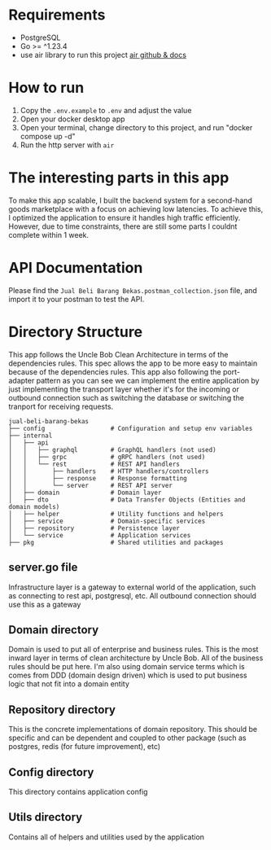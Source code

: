 # Requirements

- PostgreSQL
- Go >= ^1.23.4
- use air library to run this project [air github & docs](https://github.com/air-verse/air)

# How to run

1. Copy the `.env.example` to `.env` and adjust the value
2. Open your docker desktop app
3. Open your terminal, change directory to this project, and run "docker compose up -d"
4. Run the http server with `air`

# The interesting parts in this app

To make this app scalable, I built the backend system for a second-hand goods marketplace with a focus on achieving low latencies. To achieve this, I optimized the application to ensure it handles high traffic efficiently. However, due to time constraints, there are still some parts I couldnt complete within 1 week.

# API Documentation

Please find the `Jual Beli Barang Bekas.postman_collection.json` file, and import it to your postman
to test the API.

# Directory Structure

This app follows the Uncle Bob Clean Architecture in terms of the dependencies rules.
This spec allows the app to be more easy to maintain because of the dependencies rules.
This app also following the port-adapter pattern as you can see we can implement
the entire application by just implementing the transport layer whether it's for
the incoming or outbound connection such as switching the database or switching the
tranport for receiving requests.

```
jual-beli-barang-bekas
├── config                  # Configuration and setup env variables
├── internal
│   ├── api
│   │   ├── graphql         # GraphQL handlers (not used)
│   │   ├── grpc            # gRPC handlers (not used)
│   │   └── rest            # REST API handlers
│   │       ├── handlers    # HTTP handlers/controllers
│   │       ├── response    # Response formatting
│   │       └── server      # REST API server
│   ├── domain              # Domain layer
│   ├── dto                 # Data Transfer Objects (Entities and domain models)
│   ├── helper              # Utility functions and helpers
│   ├── service             # Domain-specific services
│   ├── repository          # Persistence layer
│   └── service             # Application services
├── pkg                     # Shared utilities and packages
```

## server.go file

Infrastructure layer is a gateway to external world of the application, such as
connecting to rest api, postgresql, etc. All outbound connection should use this
as a gateway

## Domain directory

Domain is used to put all of enterprise and business rules. This is the most inward layer
in terms of clean architecture by Uncle Bob.
All of the business rules should be put here.
I'm also using domain service terms which is comes from DDD (domain design driven)
which is used to put business logic that not fit into a domain entity

## Repository directory

This is the concrete implementations of domain repository.
This should be specific and can be dependent and coupled to other package
(such as postgres, redis (for future improvement), etc)

## Config directory

This directory contains application config

## Utils directory

Contains all of helpers and utilities used by the application
